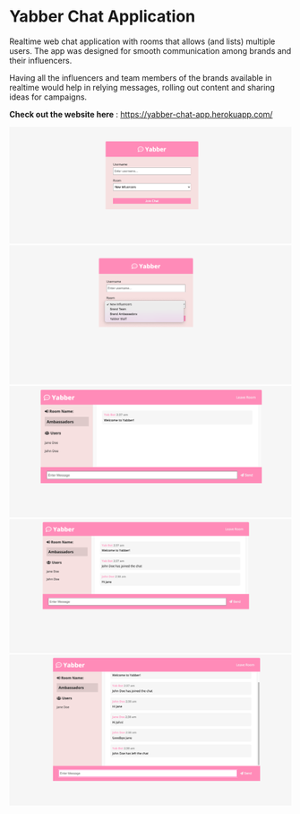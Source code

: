 # Yabber Chat Application
 Realtime web chat application with rooms that allows (and lists) multiple users. The app was designed for smooth communication among brands and their influencers. 
 
 Having all the influencers and team members of the brands available in realtime would help in relying messages, rolling out content and sharing ideas for campaigns.
 
 **Check out the website here** : https://yabber-chat-app.herokuapp.com/


![Homepage or Join page of Yabber App](https://raw.githubusercontent.com/zahreafranklin/yabber-chat-app/master/screenshots/Joinpage.png)
![Dropdown list of room options on Join page](https://raw.githubusercontent.com/zahreafranklin/yabber-chat-app/master/screenshots/Join-roomlist.png)
![Inside chat room with one user](https://raw.githubusercontent.com/zahreafranklin/yabber-chat-app/master/screenshots/Chatroom.png)
![Inside chat room with two users](https://raw.githubusercontent.com/zahreafranklin/yabber-chat-app/master/screenshots/Chatroom2.png)
![User leaves chat room](https://raw.githubusercontent.com/zahreafranklin/yabber-chat-app/master/screenshots/Chatroom3.png)
